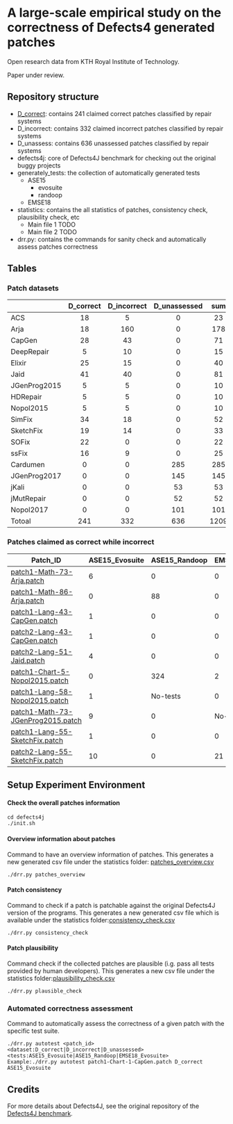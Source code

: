 # A large-scale empirical study on the correctness of Defects4 generated patches

Open research data from KTH Royal Institute of Technology. 

Paper under review.

## Repository structure

* [D_correct](https://github.com/kth-tcs/defects4-repair-reloaded/tree/master/D_correct): contains 241 claimed correct patches classified by repair systems
* D_incorrect: contains 332 claimed incorrect patches classified by repair systems
* D_unassess: contains 636 unassessed patches classified by repair systems
* defects4j: core of Defects4J benchmark for checking out the original buggy projects 
* generately_tests: the collection of automatically generated tests
  * ASE15
    * evosuite
    * randoop
  * EMSE18
* statistics: contains the all statistics of patches, consistency check, plausibility check, etc
  * Main file 1 TODO
  * Main file 2 TODO
* drr.py: contains the commands for sanity check and automatically assess patches correctness

## Tables

### Patch datasets

|         | D_correct   |D_incorrect|D_unassessed |  sum       |
| ----    |     :-----: |   :-----: |    :---:    |   :---:    |
| ACS     |     18      |     5     |     0       |   23       |
|  Arja   |     18      |    160    |     0       |   178      |
| CapGen  |     28      |     43    |     0       |   71       |
|DeepRepair|    5       |    10     |     0       |   15       |
| Elixir  |     25      |    15     |     0       |   40       |
| Jaid    |    41       |    40     |     0       |   81       |
|JGenProg2015|  5       |     5     |     0       |   10       |
|HDRepair |    5        |     5     |     0       |   10       |
|Nopol2015|    5        |     5     |     0       |   10       | 
|SimFix   |    34       |     18    |     0       |   52       |
|SketchFix|    19       |     14    |     0       |   33       |
|SOFix    |    22       |    0      |     0       |   22       |
|ssFix    |    16       |    9      |     0       |   25       |
|Cardumen |    0        |    0      |     285     |   285      |  
|JGenProg2017|   0      |    0      |     145     |   145      |
|jKali    |    0        |    0      |     53      |   53       |
|jMutRepair|    0       |    0      |     52      |   52       |
|Nopol2017 |     0      |    0      |     101     |   101      |
|Totoal   |    241      |    332    |     636     |   1209     |

###  Patches claimed as correct while incorrect

|Patch_ID|ASE15_Evosuite|ASE15_Randoop|EMSE18_Evosuite|Assessment|
|---------------------|---|---|---|---|
|[patch1-Math-73-Arja.patch](https://github.com/kth-tcs/defects4-repair-reloaded/blob/master/claimed_correct_patches/Arja/Math/patch1-Math-73-Arja.patch)|6|0|0|[check detail](https://github.com/kth-tcs/defects4-repair-reloaded/blob/master/tables/Patches_Assessment_Result/Arja_Patches_Assessment.csv)|
|[patch1-Math-86-Arja.patch](https://github.com/kth-tcs/defects4-repair-reloaded/blob/master/claimed_correct_patches/Arja/Math/patch1-Math-86-Arja.patch)|0|88| 0|[check detail](https://github.com/kth-tcs/defects4-repair-reloaded/blob/master/tables/Patches_Assessment_Result/Arja_Patches_Assessment.csv)|
|[patch1-Lang-43-CapGen.patch](https://github.com/kth-tcs/defects4-repair-reloaded/blob/master/claimed_correct_patches/CapGen/Lang/patch1-Lang-43-CapGen.patch)|1|0|0|[check detail](https://github.com/kth-tcs/defects4-repair-reloaded/blob/master/tables/Patches_Assessment_Result/CapGen_Patches_Assessment.csv)|
|[patch2-Lang-43-CapGen.patch](https://github.com/kth-tcs/defects4-repair-reloaded/blob/master/claimed_correct_patches/CapGen/Lang/patch2-Lang-43-CapGen.patch)|1|0|0|[check detail](https://github.com/kth-tcs/defects4-repair-reloaded/blob/master/tables/Patches_Assessment_Result/CapGen_Patches_Assessment.csv)|
|[patch2-Lang-51-Jaid.patch](https://github.com/kth-tcs/defects4-repair-reloaded/blob/master/claimed_correct_patches/Jaid/Lang/patch2-Lang-24-Jaid.patch)|4|0|0|[check detail](https://github.com/kth-tcs/defects4-repair-reloaded/blob/master/tables/Patches_Assessment_Result/Jaid_Patches_Assessment.csv)|
|[patch1-Chart-5-Nopol2015.patch](https://github.com/kth-tcs/defects4-repair-reloaded/blob/master/claimed_correct_patches/Nopol2015/Chart/patch1-Chart-5-Nopol2015)|0|324|2|[check detail](https://github.com/kth-tcs/defects4-repair-reloaded/blob/master/tables/Patches_Assessment_Result/Nopol2015_Patches_Assessment.csv)|
|[patch1-Lang-58-Nopol2015.patch](https://github.com/kth-tcs/defects4-repair-reloaded/blob/master/claimed_correct_patches/Nopol2015/Lang/patch1-Lang-58-Nopol2015)|1|No-tests|0|[check detail](https://github.com/kth-tcs/defects4-repair-reloaded/blob/master/tables/Patches_Assessment_Result/Nopol2015_Patches_Assessment.csv)|
|[patch1-Math-73-JGenProg2015.patch](https://github.com/kth-tcs/defects4-repair-reloaded/blob/master/claimed_correct_patches/JGenProg2015/Math/patch1-Math-73-JGenProg2015)|9|0|No-tests|[check detail](https://github.com/kth-tcs/defects4-repair-reloaded/blob/master/tables/Patches_Assessment_Result/JGenProg2015_Patches_Assessment.csv)|
|[patch1-Lang-55-SketchFix.patch](https://github.com/kth-tcs/defects4-repair-reloaded/blob/master/claimed_correct_patches/SketchFix/Lang/patch1-Lang-55-SketchFix)|1|0|0|[check detail](https://github.com/kth-tcs/defects4-repair-reloaded/blob/master/tables/Patches_Assessment_Result/SOFix_Patches_Assessment.csv)|
|[patch2-Lang-55-SketchFix.patch](https://github.com/kth-tcs/defects4-repair-reloaded/blob/master/claimed_correct_patches/SketchFix/Lang/patch1-Lang-55-SketchFix)|10|0|21|[check detail](https://github.com/kth-tcs/defects4-repair-reloaded/blob/master/tables/Patches_Assessment_Result/SketchFix_Patches_Assessment.csv)|


## Setup Experiment Environment
#### Check the overall patches information
```
cd defects4j 
./init.sh
```
#### Overview information about patches

Command to have an overview information of patches. This generates a new generated csv file under the statistics folder: [patches_overview.csv](https://github.com/kth-tcs/defects4-repair-reloaded/blob/master/statistics/patches_overview.csv)
```
./drr.py patches_overview
```
#### Patch consistency

Command to check if a patch is patchable against the original Defects4J version of the programs. This generates a new generated csv file which is available under the statistics folder:[consistency_check.csv](https://github.com/kth-tcs/defects4-repair-reloaded/blob/master/tables/consistency_check.csv)
```
./drr.py consistency_check
```
#### Patch plausibility

Command check if the collected patches are plausible (i.g. pass all tests provided by human developers). This generates a new csv file under the statistics folder:[plausibility_check.csv](https://github.com/kth-tcs/defects4-repair-reloaded/blob/master/statistics/plausibility_check.csv)
```
./drr.py plausible_check
```

### Automated correctness assessment
Command to automatically assess the correctness of a given patch with the specific test suite.

```
./drr.py autotest <patch_id> <dataset:D_correct|D_incorrect|D_unassessed> <tests:ASE15_Evosuite|ASE15_Randoop|EMSE18_Evosuite>
Example:./drr.py autotest patch1-Chart-1-CapGen.patch D_correct ASE15_Evosuite

```

## Credits

For more details about Defects4J, see the original repository of the [Defects4J benchmark](https://github.com/rjust/defects4j).



